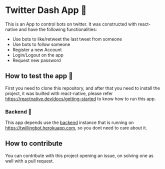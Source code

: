 # Twitter Dash App :penguin:
This is an App to control bots on twitter. It was constructed with react-native and have the following functionalities:

- Use bots to like/retweet the last tweet from someone
- Use bots to follow someone
- Register a new Account
- Login/Logout on the app
- Request new password

## How to test the app :star2:

First you need to clone this repository, and after that you need to install the project, it was builted with react-native, please refer https://reactnative.dev/docs/getting-started to know how to run this app.

### Backend :whale2:

This app depends use the [backend](https://github.com/rafaelcsva/twilling-backend) instance that is running on https://twillingbot.herokuapp.com, so you dont need to care about it.


## How to contribute

You can contribute with this project opening an issue, on solving one as well with a pull request.
